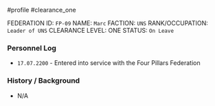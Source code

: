 #profile #clearance_one 

FEDERATION ID: `FP-09`
NAME: `Marc`
FACTION: `UNS`
RANK/OCCUPATION: `Leader of UNS`
CLEARANCE LEVEL: ONE
STATUS: `On Leave`

### Personnel Log
- `17.07.2200` - Entered into service with the Four Pillars Federation

### History / Background
- N/A

